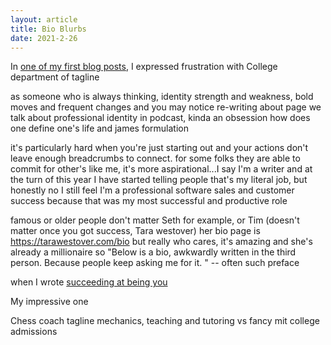 ```yaml
---
layout: article
title: Bio Blurbs
date: 2021-2-26
---
```


In [one of my first blog posts](/on-being), I expressed frustration with
College department of tagline

as someone who is always thinking,
identity
strength and weakness, bold moves and frequent changes
and you may notice re-writing about page
we talk about professional identity in podcast, kinda an obsession
how does one define one's life and james formulation

it's particularly hard when you're just starting out and your actions don't leave enough breadcrumbs to connect.
for some folks they are able to commit
for other's like me, it's more aspirational...I say I'm a writer and at the turn of this year I have started telling people that's my literal job, but honestly no I still feel I'm a professional software sales and customer success because that was my most successful and productive role

famous or older people don't matter
Seth for example, or Tim (doesn't matter once you got success, Tara westover)
her bio page is https://tarawestover.com/bio
but really who cares, it's amazing and she's already a millionaire so
"Below is a bio, awkwardly written in the third person. Because people keep asking me for it.
" -- often such preface

when I wrote [succeeding at being you](/being-you)

My impressive one

Chess coach tagline mechanics, teaching and tutoring vs fancy mit college admissions

